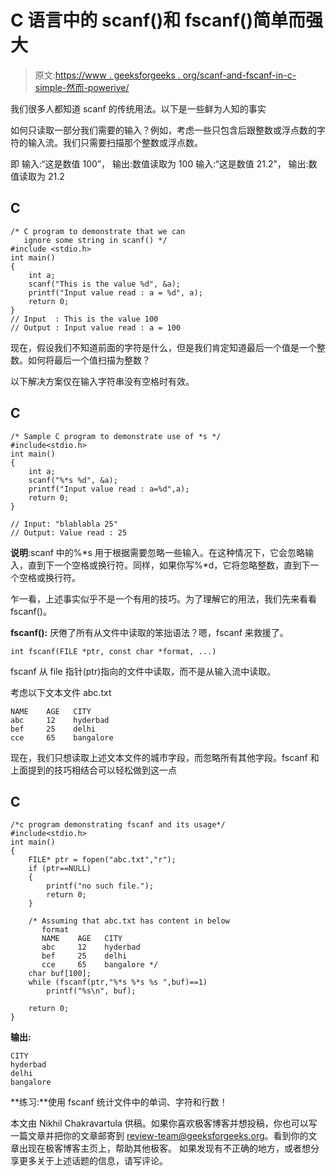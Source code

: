 # C 语言中的 scanf()和 fscanf()简单而强大

> 原文:[https://www . geeksforgeeks . org/scanf-and-fscanf-in-c-simple-然而-powerive/](https://www.geeksforgeeks.org/scanf-and-fscanf-in-c-simple-yet-poweful/)

我们很多人都知道 scanf 的传统用法。以下是一些鲜为人知的事实

如何只读取一部分我们需要的输入？例如，考虑一些只包含后跟整数或浮点数的字符的输入流。我们只需要扫描那个整数或浮点数。

即
输入:“这是数值 100”，
输出:数值读取为 100
输入:“这是数值 21.2”，
输出:数值读取为 21.2

## C

```
/* C program to demonstrate that we can
   ignore some string in scanf() */
#include <stdio.h>
int main()
{
    int a;
    scanf("This is the value %d", &a);
    printf("Input value read : a = %d", a);
    return 0;
}
// Input  : This is the value 100
// Output : Input value read : a = 100
```

现在，假设我们不知道前面的字符是什么，但是我们肯定知道最后一个值是一个整数。如何将最后一个值扫描为整数？

以下解决方案仅在输入字符串没有空格时有效。

## C

```
/* Sample C program to demonstrate use of *s */
#include<stdio.h>
int main()
{
    int a;
    scanf("%*s %d", &a);
    printf("Input value read : a=%d",a);
    return 0;
}

// Input: "blablabla 25"
// Output: Value read : 25
```

**说明**:scanf 中的%*s 用于根据需要忽略一些输入。在这种情况下，它会忽略输入，直到下一个空格或换行符。同样，如果你写%*d，它将忽略整数，直到下一个空格或换行符。

乍一看，上述事实似乎不是一个有用的技巧。为了理解它的用法，我们先来看看 fscanf()。

**fscanf():** 厌倦了所有从文件中读取的笨拙语法？嗯，fscanf 来救援了。

```
int fscanf(FILE *ptr, const char *format, ...) 
```

fscanf 从 file 指针(ptr)指向的文件中读取，而不是从输入流中读取。

考虑以下文本文件 abc.txt

```
NAME    AGE   CITY
abc     12    hyderbad
bef     25    delhi
cce     65    bangalore  
```

现在，我们只想读取上述文本文件的城市字段，而忽略所有其他字段。fscanf 和上面提到的技巧相结合可以轻松做到这一点

## C

```
/*c program demonstrating fscanf and its usage*/
#include<stdio.h>
int main()
{
    FILE* ptr = fopen("abc.txt","r");
    if (ptr==NULL)
    {
        printf("no such file.");
        return 0;
    }

    /* Assuming that abc.txt has content in below
       format
       NAME    AGE   CITY
       abc     12    hyderbad
       bef     25    delhi
       cce     65    bangalore */
    char buf[100];
    while (fscanf(ptr,"%*s %*s %s ",buf)==1)
        printf("%s\n", buf);

    return 0;
}
```

**输出:**

```
CITY
hyderbad
delhi
bangalore 
```

**练习:**使用 fscanf 统计文件中的单词、字符和行数！

本文由 Nikhil Chakravartula 供稿。如果你喜欢极客博客并想投稿，你也可以写一篇文章并把你的文章邮寄到 review-team@geeksforgeeks.org。看到你的文章出现在极客博客主页上，帮助其他极客。
如果发现有不正确的地方，或者想分享更多关于上述话题的信息，请写评论。